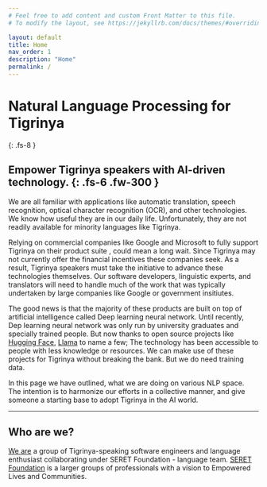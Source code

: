 ```yaml
---
# Feel free to add content and custom Front Matter to this file.
# To modify the layout, see https://jekyllrb.com/docs/themes/#overriding-theme-defaults

layout: default
title: Home
nav_order: 1
description: "Home"
permalink: /
---
```


# Natural Language Processing for Tigrinya
{: .fs-8 }

Empower Tigrinya speakers with AI-driven technology.
{: .fs-6 .fw-300 }
---
We are all familiar with applications like automatic translation, speech recognition, optical character recognition (OCR), and other technologies.
We know how useful they are in our daily life. Unfortunately, they are not readily available for minority languages like Tigrinya.

Relying on commercial companies like Google and Microsoft to fully support Tigrinya on their product suite , could mean a long wait. 
Since Tigrinya may not currently offer the financial incentives these companies seek. 
As a result, Tigrinya speakers must take the initiative to advance these technologies themselves. Our software developers, 
linguistic experts, and translators will need to handle much of the work that was typically undertaken by large companies like Google or government insitiutes.

The good news is that the majority of these products are built on top of artificial intelligence called Deep learning neural network. Until recently,
Dep learning neural network was only run by university graduates and specially trained people. But now thanks to open source projects like
[Hugging Face](https://huggingface.co/transformers/), [Llama](https://www.llama.com/) to name a few; The technology has been accessible to people with less knowledge or resources.
We can make use of these projects for Tigrinya without breaking the bank. But we do need training data.

In this page we have outlined, what we are doing on various NLP space. The intention is to harmonize our efforts in a collective manner,
and give someone a starting base to adopt Tigrinya in the AI world.

---
## Who are we?

[We are](/docs/about) a group of Tigrinya-speaking software engineers and language enthusiast collaborating under SERET Foundation - language team. [SERET Foundation](https://www.seretfoundation.org/) is a larger 
groups of professionals with a vision to Empowered Lives and Communities.